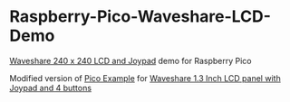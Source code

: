 # Raspberry-Pico-Waveshare-LCD-Demo
[Waveshare 240 x 240 LCD and Joypad](/z.jpg) demo for Raspberry Pico

Modified version of [Pico Example](https://github.com/raspberrypi/pico-examples/tree/master/pio/st7789_lcd) for
[Waveshare 1.3 Inch LCD panel with Joypad and 4 buttons](https://www.waveshare.com/wiki/Pico-LCD-1.3)
